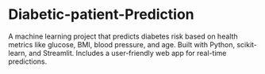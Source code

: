 # Diabetic-patient-Prediction
A machine learning project that predicts diabetes risk based on health metrics like glucose, BMI, blood pressure, and age. Built with Python, scikit-learn, and Streamlit. Includes a user-friendly web app for real-time predictions.
